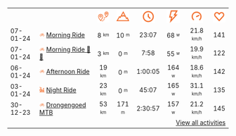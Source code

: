 <table>
    <tr>
        <th></th>
        <th></th>
        <th align="center"><img src="https://raw.githubusercontent.com/robiningelbrecht/strava-activities/master/public/distance.svg" width="30" alt="distance" title="distance"/></th>
        <th align="center"><img src="https://raw.githubusercontent.com/robiningelbrecht/strava-activities/master/public/elevation.svg" width="30" alt="elevation" title="elevation"/></th>
        <th align="center"><img src="https://raw.githubusercontent.com/robiningelbrecht/strava-activities/master/public/time.svg" width="30" alt="time" title="time"/></th>
        <th align="center"><img src="https://raw.githubusercontent.com/robiningelbrecht/strava-activities/master/public/average-watt.svg" width="30" alt="average watts" title="average watts"/></th>
        <th align="center"><img src="https://raw.githubusercontent.com/robiningelbrecht/strava-activities/master/public/average-speed.svg" width="30" alt="average speed" title="average speed"/></th>
        <th align="center"><img src="https://raw.githubusercontent.com/robiningelbrecht/strava-activities/master/public/heart-rate.svg" width="30" alt="average heart rate" title="average heart rate"/></th>
    </tr>
            <tr>
            <td>07-01-24</td>
            <td>
                <img src="https://raw.githubusercontent.com/robiningelbrecht/strava-activities/master/public/activity-ride.svg" width="12" alt="Morning Ride" title="Morning Ride"/>
<a href="https://www.strava.com/activities/10509481237" title="Kcal: 238 | Gear: None ">Morning Ride</a>
            </td>
            <td align="center">8 <sup><sub>km</sub></sup></td>
            <td align="center">10 <sup><sub>m</sub></sup></td>
            <td align="center">23:07</td>
            <td align="center">68 <sup><sub>w</sub></sup></td>
            <td align="center">21.8 <sup><sub>km/h</sub></sup></td>
            <td align="center">141</td>
        </tr>
            <tr>
            <td>07-01-24</td>
            <td>
                <img src="https://raw.githubusercontent.com/robiningelbrecht/strava-activities/master/public/activity-ride.svg" width="12" alt="Morning Ride 🍞🥐" title="Morning Ride 🍞🥐"/>
<a href="https://www.strava.com/activities/10509480860" title="Kcal: 64 | Gear: None ">Morning Ride 🍞🥐</a>
            </td>
            <td align="center">3 <sup><sub>km</sub></sup></td>
            <td align="center">0 <sup><sub>m</sub></sup></td>
            <td align="center">7:58</td>
            <td align="center">55 <sup><sub>w</sub></sup></td>
            <td align="center">19.9 <sup><sub>km/h</sub></sup></td>
            <td align="center">122</td>
        </tr>
            <tr>
            <td>06-01-24</td>
            <td>
                <img src="https://raw.githubusercontent.com/robiningelbrecht/strava-activities/master/public/activity-ride.svg" width="12" alt="Afternoon Ride" title="Afternoon Ride"/>
<a href="https://www.strava.com/activities/10505274488" title="Kcal: 661 | Gear: None ">Afternoon Ride</a>
            </td>
            <td align="center">19 <sup><sub>km</sub></sup></td>
            <td align="center">0 <sup><sub>m</sub></sup></td>
            <td align="center">1:00:05</td>
            <td align="center">164 <sup><sub>w</sub></sup></td>
            <td align="center">18.6 <sup><sub>km/h</sub></sup></td>
            <td align="center">142</td>
        </tr>
            <tr>
            <td>03-01-24</td>
            <td>
                                <img src="https://raw.githubusercontent.com/robiningelbrecht/strava-activities/master/public/activity-virtual-ride.svg" width="12" alt="Night Ride" title="Night Ride"/>
<a href="https://www.strava.com/activities/10488397164" title="Kcal: 447 | Gear: None ">Night Ride</a>
            </td>
            <td align="center">23 <sup><sub>km</sub></sup></td>
            <td align="center">0 <sup><sub>m</sub></sup></td>
            <td align="center">45:07</td>
            <td align="center">165 <sup><sub>w</sub></sup></td>
            <td align="center">31.1 <sup><sub>km/h</sub></sup></td>
            <td align="center">135</td>
        </tr>
            <tr>
            <td>30-12-23</td>
            <td>
                <img src="https://raw.githubusercontent.com/robiningelbrecht/strava-activities/master/public/activity-ride.svg" width="12" alt="Drongengoed MTB" title="Drongengoed MTB"/>
<a href="https://www.strava.com/activities/10460739571" title="Kcal: 1303 | Gear: None ">Drongengoed MTB</a>
            </td>
            <td align="center">53 <sup><sub>km</sub></sup></td>
            <td align="center">171 <sup><sub>m</sub></sup></td>
            <td align="center">2:30:57</td>
            <td align="center">157 <sup><sub>w</sub></sup></td>
            <td align="center">21.2 <sup><sub>km/h</sub></sup></td>
            <td align="center">145</td>
        </tr>
                <tr>
            <td colspan="8" align="right"><a href="https://github.com/robiningelbrecht/strava-activities#activities">View all activities</a></td>
        </tr>
    </table>
